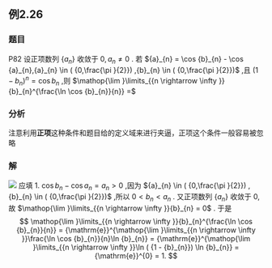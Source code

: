 ## 例2.26
### 题目
P82 设正项数列 $\{ {a}_{n}\}$ 收敛于 $0,{a}_{n} \neq 0$ . 若 ${a}_{n} = \cos {b}_{n} - \cos {a}_{n},{a}_{n} \in ( {0,\frac{\pi }{2}}) ,{b}_{n} \in ( {0,\frac{\pi }{2}})$ ,且 ${( 1 - {b}_{n}) }^{n} = \cos {b}_{n}$ ,则 $\mathop{\lim }\limits_{{n \rightarrow \infty }}{b}_{n}^{\frac{\ln \cos {b}_{n}}{n}} =$
### 分析
注意利用**正项**这种条件和题目给的定义域来进行夹逼，正项这个条件一般容易被忽略
### 解
![](https://img.hwenyi.tech/202409281607780.webp)
应填 1.
$\cos {b}_{n} - \cos {a}_{n} = {a}_{n} > 0$ ,因为 ${a}_{n} \in ( {0,\frac{\pi }{2}}) ,{b}_{n} \in ( {0,\frac{\pi }{2}})$ ,所以 $0 < {b}_{n} < {a}_{n}$ . 又正项数列 $\{ {a}_{n}\}$ 收敛于 0,故
$\mathop{\lim }\limits_{{n \rightarrow \infty }}{b}_{n} = 0$ . 于是
$$
\mathop{\lim }\limits_{{n \rightarrow \infty }}{b}_{n}^{\frac{\ln \cos {b}_{n}}{n}} = {\mathrm{e}}^{\mathop{\lim }\limits_{{n \rightarrow \infty }}\frac{\ln \cos {b}_{n}}{n}\ln {b}_{n}} = {\mathrm{e}}^{\mathop{\lim }\limits_{{n \rightarrow \infty }}\ln ( {1 - {b}_{n}}) \ln {b}_{n}} = {\mathrm{e}}^{0} = 1.
$$
